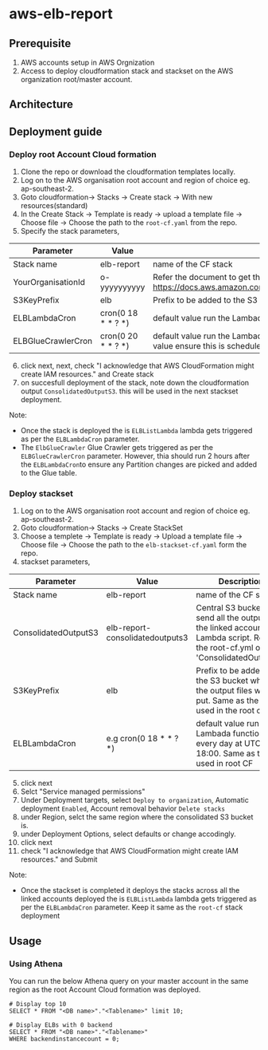 # aws-elb-report

## Prerequisite
1. AWS accounts setup in AWS Orgnization
1. Access to deploy cloudformation stack and stackset on the AWS organization root/master account. 

## Architecture


## Deployment guide
### Deploy root Account Cloud formation
1. Clone the repo or download the cloudformation templates locally.
1. Log on to the AWS organisation root account and region of choice eg. ap-southeast-2.
1. Goto cloudformation-> Stacks -> Create stack -> With new resources(standard)
1. In the Create Stack -> Template is ready -> upload a template file -> Choose file -> Choose the path to the `root-cf.yaml` from the repo. 
1. Specify the stack parameters,

| Parameter          | Value              | Description                                                                                                                                                         |   |   |
|--------------------|--------------------|---------------------------------------------------------------------------------------------------------------------------------------------------------------------|---|---|
| Stack name         | elb-report         | name of the CF stack                                                                                                                                                |   |   |
| YourOrganisationId | o-yyyyyyyyyy       | Refer the document to get the Organisation ID    https://docs.aws.amazon.com/organizations/latest/userguide/orgs_manage_org_details.html                            |   |   |
| S3KeyPrefix        | elb                | Prefix to be added to the S3 bucket where the output files will be put                                                                                              |   |   |
| ELBLambdaCron      | cron(0 18 * * ? *) | default value run the Lambada function every day at UTC 18:00                                                                                                       |   |   |
| ELBGlueCrawlerCron | cron(0 20 * * ? *) | default value run the Lambada function every day at UTC 20:00. If you   change the deafult value ensure this is scheduled atleast 2 hours after   Lambda execution. |   |   |
6. click next, next, check "I acknowledge that AWS CloudFormation might create IAM resources." and Create stack
7. on succesfull deployment of the stack, note down the cloudformation output `ConsolidatedOutputS3`. this will be used in the next stackset deployment.

Note:
- Once the stack is deployed the is `ELBListLambda` lambda gets triggered as per the `ELBLambdaCron` parameter. 
- The `ElbGlueCrawler` Glue Crawler gets triggered as per the `ELBGlueCrawlerCron` parameter. However, thia should run 2 hours after the `ELBLambdaCron`to ensure any Partition changes are picked and added to the Glue table.  

### Deploy stackset
1. Log on to the AWS organisation root account and region of choice eg. ap-southeast-2.
1. Goto cloudformation-> Stacks -> Create StackSet
1. Choose a templete -> Template is ready -> Upload a template file -> Choose file -> Choose the path to the `elb-stackset-cf.yaml` form the repo.
1. stackset parameters,

| Parameter            | Value                           | Description                                                                                                                         |   |   |
|----------------------|---------------------------------|-------------------------------------------------------------------------------------------------------------------------------------|---|---|
| Stack name           | elb-report                      | name of the CF stack                                                                                                                |   |   |
| ConsolidatedOutputS3 | elb-report-consolidatedoutputs3 | Central S3 bucket to send all the outputs of the linked accounts Lambda script. Refer the root-cf.yml output 'ConsolidatedOutputS3' |   |   |
| S3KeyPrefix          | elb                             | Prefix to be added to the S3 bucket where the output files will be put.   Same as the one used in the root cf.                      |   |   |
| ELBLambdaCron        | e.g cron(0 18 * * ? *)          | default value run the Lambada function every day at UTC 18:00. Same as   the one used in root CF                                    |   |   |
5. click next
1. Selct "Service managed permissions"
1. Under Deployment targets, select `Deploy to organization`, Automatic deployment `Enabled`, Account removal behavior `Delete stacks`
1. under Region, selct the same region where the consolidated S3 bucket is.
1. under Deployment Options, select defaults or change accodingly.
1. click next
1. check "I acknowledge that AWS CloudFormation might create IAM resources." and Submit

Note:
- Once the stackset is completed it deploys the stacks across all the linked accounts deployed the is `ELBListLambda` lambda gets triggered as per the `ELBLambdaCron` parameter. Keep it same as the `root-cf` stack deployment

## Usage
### Using Athena

You can run the below Athena query on your master account in the same region as the root Account Cloud formation was deployed. 

```
# Display top 10 
SELECT * FROM "<DB name>"."<Tablename>" limit 10;
```

```
# Display ELBs with 0 backend 
SELECT * FROM "<DB name>"."<Tablename>"
WHERE backendinstancecount = 0;
```